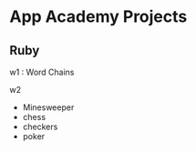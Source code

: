 App Academy Projects
==============

Ruby
--------------

w1 : Word Chains

w2
 - Minesweeper
 - chess
 - checkers
 - poker
